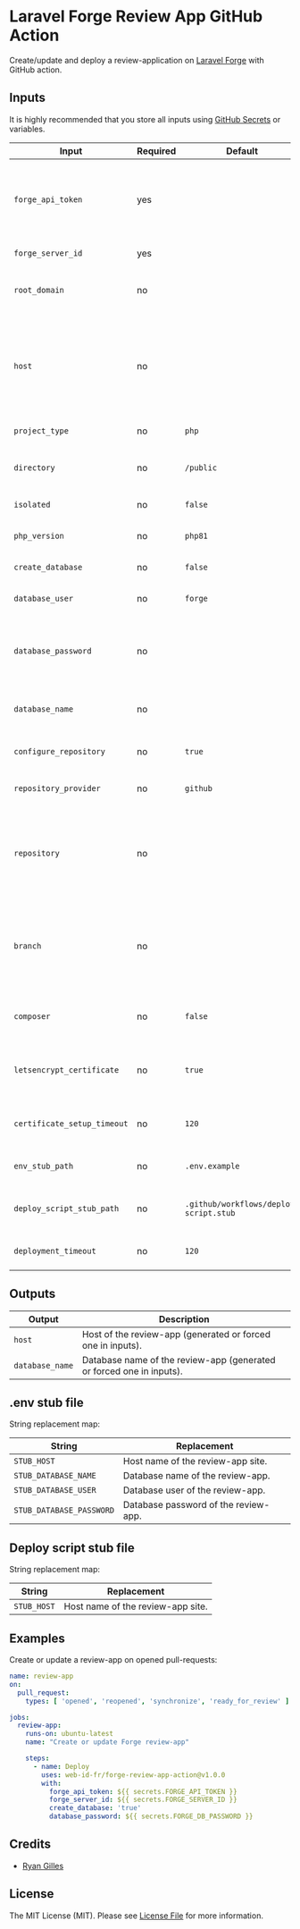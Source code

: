 # Laravel Forge Review App GitHub Action

Create/update and deploy a review-application on [Laravel Forge](https://forge.laravel.com) with GitHub action.

## Inputs

It is highly recommended that you store all inputs using [GitHub Secrets](https://docs.github.com/en/actions/reference/encrypted-secrets) or variables.

| Input                       | Required | Default                                | Description                                                                                                                        |
|-----------------------------|----------|----------------------------------------|------------------------------------------------------------------------------------------------------------------------------------|
| `forge_api_token`           | yes      |                                        | Laravel Forge API key.<br>You can generate an API key in your [Forge dashboard](https://forge.laravel.com/user-profile/api).       |
| `forge_server_id`           | yes      |                                        | Laravel Forge server ID                                                                                                            |
| `root_domain`               | no       |                                        | Root domain under which to create review-app site.                                                                                 |
| `host`                      | no       |                                        | Site host of the review-app.<br>The branch name the action is running on will be used to generate it if not defined (recommended). |
| `project_type`              | no       | `php`                                  | Project type of the review-app.                                                                                                    |
| `directory`                 | no       | `/public`                              | Root directory for nginx configuration of the review-app.                                                                          |
| `isolated`                  | no       | `false`                                | Isolate review-app site.                                                                                                           |
| `php_version`               | no       | `php81`                                | PHP version of the review-app site.                                                                                                |
| `create_database`           | no       | `false`                                | Create database for review-app.                                                                                                    |
| `database_user`             | no       | `forge`                                | Database user of the review-app site.                                                                                              |
| `database_password`         | no       |                                        | Database password of the review-app site.<br>Mandatory if `create_database` is set to `true`                                       |
| `database_name`             | no       |                                        | Database name of the review-app site (recommended).                                                                                |
| `configure_repository`      | no       | `true`                                 | Configure repository on review-app site.                                                                                           |
| `repository_provider`       | no       | `github`                               | Repository provider of review-app site.                                                                                            |
| `repository`                | no       |                                        | Repository of review-app site.<br>The repository name the action is running on will be used to generate it if not defined.         |
| `branch`                    | no       |                                        | Git branch to use.<br>The branch name the action is running on will be used to generate it if not defined.                         |
| `composer`                  | no       | `false`                                | Composer install on repository setup.                                                                                              |
| `letsencrypt_certificate`   | no       | `true`                                 | Obtain LetsEncrypt certificate for the review-app site.                                                                            |
| `certificate_setup_timeout` | no       | `120`                                  | Maximum wait time in seconds for obtaining the certificate.                                                                        |
| `env_stub_path`             | no       | `.env.example`                         | .env stub file path inside git repository.                                                                                         |
| `deploy_script_stub_path`   | no       | `.github/workflows/deploy-script.stub` | Deploy script stub file path inside the git repository.                                                                            |
| `deployment_timeout`        | no       | `120`                                  | Maximum wait time in seconds for deploying.                                                                                        |

## Outputs

| Output          | Description                                                          |
|-----------------|----------------------------------------------------------------------|
| `host`          | Host of the review-app (generated or forced one in inputs).          |
| `database_name` | Database name of the review-app (generated or forced one in inputs). |

## .env stub file

String replacement map:

| String                   | Replacement                          |
|--------------------------|--------------------------------------|
| `STUB_HOST`              | Host name of the review-app site.    |
| `STUB_DATABASE_NAME`     | Database name of the review-app.     |
| `STUB_DATABASE_USER`     | Database user of the review-app.     |
| `STUB_DATABASE_PASSWORD` | Database password of the review-app. |

## Deploy script stub file

String replacement map:

| String                   | Replacement                          |
|--------------------------|--------------------------------------|
| `STUB_HOST`              | Host name of the review-app site.    |

## Examples

Create or update a review-app on opened pull-requests:

```yml
name: review-app
on:
  pull_request:
    types: [ 'opened', 'reopened', 'synchronize', 'ready_for_review' ]

jobs:
  review-app:
    runs-on: ubuntu-latest
    name: "Create or update Forge review-app"

    steps:
      - name: Deploy
        uses: web-id-fr/forge-review-app-action@v1.0.0
        with:
          forge_api_token: ${{ secrets.FORGE_API_TOKEN }}
          forge_server_id: ${{ secrets.FORGE_SERVER_ID }}
          create_database: 'true'
          database_password: ${{ secrets.FORGE_DB_PASSWORD }}
```

## Credits

- [Ryan Gilles](https://www.linkedin.com/in/ryan-gilles-293680174/)

## License

The MIT License (MIT). Please see [License File](LICENSE.md) for more information.